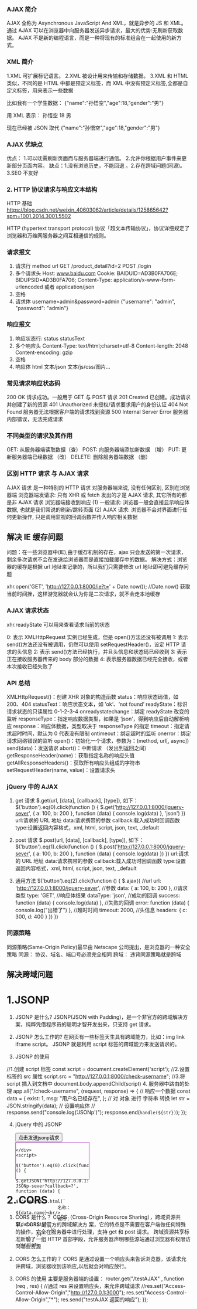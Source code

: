 ### AJAX 简介

AJAX 全称为 Asynchronous JavaScript And XML，就是异步的 JS 和 XML。
通过 AJAX 可以在浏览器中向服务器发送异步请求，最大的优势:无刷新获取数据。
AJAX 不是新的编程语言，而是一种将现有的标准组合在一起使用的新方式。

### XML 简介

1.XML 可扩展标记语言。
2.XML 被设计用来传输和存储数据。
3.XML 和 HTML 类似，不同的是 HTML 中都是预定义标签，而 XML 中没有预定义标签,全都是自定义标签，用来表示一些数据

比如我有一个学生数据：
{"name":"孙悟空","age":18,"gender":"男"}

用 XML 表示：
<student>
<name>孙悟空</name>
<age>18</age>
<gender>男</gender>
</student>

现在已经被 JSON 取代
{"name":"孙悟空","age":18,"gender":"男"}

### AJAX 优缺点

优点： 1.可以呒需刷新页面而与服务器端进行通信。 2.允许你根据用户事件来更新部分页面内容。
缺点：1.没有浏览历史，不能回退 。2.存在跨域问题(同源)。3.SEO 不友好

### 2. HTTP 协议请求与响应文本结构

HTTP 基础 https://blog.csdn.net/weixin_40603062/article/details/125865642?spm=1001.2014.3001.5502

HTTP (hypertext transport protocol) 协议「超文本传输协议」，协议详细规定了浏览器和万维网服务器之间互相通信的规则。

### 请求报文

1. 请求行
   method url
   GET /product_detail?id=2
   POST /login
2. 多个请求头
   Host: www.baidu.com
   Cookie: BAIDUID=AD3B0FA706E; BIDUPSID=AD3B0FA706;
   Content-Type: application/x-www-form-urlencoded 或者 application/json
3. 空格
4. 请求体
   username=admin&password=admin
   {"username": "admin", "password": "admin"}

### 响应报文

1. 响应状态行: status statusText
2. 多个响应头
   Content-Type: text/html;charset=utf-8
   Content-length: 2048
   Content-encoding: gzip
3. 空格
4. 响应体
   html 文本/json 文本/js/css/图片...

### 常见请求响应状态码

200 OK 请求成功。一般用于 GET 与 POST 请求
201 Created 已创建。成功请求并创建了新的资源
401 Unauthorized 未授权/请求要求用户的身份认证
404 Not Found 服务器无法根据客户端的请求找到资源
500 Internal Server Error 服务器内部错误，无法完成请求

### 不同类型的请求及其作用

GET: 从服务器端读取数据（查）
POST: 向服务器端添加新数据 （增）
PUT: 更新服务器端已经数据 （改）
DELETE: 删除服务器端数据 （删）

### 区别 HTTP 请求 与 AJAX 请求

AJAX 请求 是一种特别的 HTTP 请求
对服务器端来说, 没有任何区别, 区别在浏览器端
浏览器端发请求: 只有 XHR 或 fetch 发出的才是 AJAX 请求, 其它所有的都是非 AJAX 请求
浏览器端接收到响应
(1) 一般请求: 浏览器一般会直接显示响应体数据, 也就是我们常说的刷新/跳转页面
(2) AJAX 请求: 浏览器不会对界面进行任何更新操作, 只是调用监视的回调函数并传入响应相关数据

## 解决 IE 缓存问题

问题：在一些浏览器中(IE),由于缓存机制的存在，ajax 只会发送的第一次请求，剩余多次请求不会在发送给浏览器而是直接加载缓存中的数据。
解决方式：浏览器的缓存是根据 url 地址来记录的，所以我们只需要修改 url 地址即可避免缓存问题

xhr.open('GET', 'http://127.0.0.1:8000/ie?t=' + Date.now()); //Date.now() 获取当前时间挫，这样游览器就会认为你是二次请求，就不会走本地缓存

### AJAX 请求状态

xhr.readyState 可以用来查看请求当前的状态

0: 表示 XMLHttpRequest 实例已经生成，但是 open()方法还没有被调用
1: 表示 send()方法还没有被调用，仍然可以使用 setRequestHeader()，设定 HTTP 请求的头信息
2: 表示 send()方法已经执行，并且头信息和状态码已经收到
3: 表示正在接收服务器传来的 body 部分的数据
4: 表示服务器数据已经完全接收，或者本次接收已经失败了

### API 总结

XMLHttpRequest()：创建 XHR 对象的构造函数
status：响应状态码值，如 200、404
statusText：响应状态文本，如 ’ok‘、‘not found’
readyState：标识请求状态的只读属性 0-1-2-3-4
onreadystatechange：绑定 readyState 改变的监听
responseType：指定响应数据类型，如果是 ‘json’，得到响应后自动解析响应
response：响应体数据，类型取决于 responseType 的指定
timeout：指定请求超时时间，默认为 0 代表没有限制
ontimeout：绑定超时的监听
onerror：绑定请求网络错误的监听
open()：初始化一个请求，参数为：(method, url[, async])
send(data)：发送请求
abort()：中断请求 （发出到返回之间）
getResponseHeader(name)：获取指定名称的响应头值
getAllResponseHeaders()：获取所有响应头组成的字符串
setRequestHeader(name, value)：设置请求头

### jQuery 中的 AJAX

1. get 请求
   $.get(url, [data], [callback], [type]), 如下：
   $('button').eq(0).click(function () {
   $.get('http://127.0.0.1:8000/jquery-sever', { a: 100, b: 200 }, function (data) {
   console.log(data)
   }, 'json')
   })
   url:请求的 URL 地址
   data:请求携带的参数
   callback:载入成功时回调函数
   type:设置返回内容格式，xml, html, script, json, text, \_default

2. post 请求
   $.post(url, [data], [callback], [type]), 如下：
   $('button').eq(1).click(function () {
   $.post('http://127.0.0.1:8000/jquery-sever', { a: 100, b: 200 }, function (data) {
   console.log(data)
   })
   })
   url:请求的 URL 地址
   data:请求携带的参数
   callback:载入成功时回调函数
   type:设置返回内容格式，xml, html, script, json, text, \_default

3. 通用方法
   $('button').eq(2).click(function () {
   $.ajax({
   //url
   url: 'http://127.0.0.1:8000/jquery-sever',
   //参数
   data: { a: 100, b: 200 },
   //请求类型
   type: 'GET',
   //响应体结果
   dataType: 'json',
   //成功的回调
   success: function (data) {
   console.log(data)
   },
   //失败的回调
   error: function (data) {
   console.log("出错了")
   },
   //超时时间
   timeout: 2000,
   //头信息
   headers: {
   c: 300,
   d: 400
   }
   })
   })

### 同源策略

同源策略(Same-Origin Policy)最早由 Netscape 公司提出，是浏览器的一种安全策略
同源： 协议、域名、端口号必须完全相同
跨域： 违背同源策略就是跨域

## 解决跨域问题

# 1.JSONP

1. JSONP 是什么?
   JSONP(JSON with Padding)，是一个非官方的跨域解决方案，纯粹凭借程序员的聪明才智开发出来，只支持 get 请求。

2. JSONP 怎么工作的?
   在网页有一些标签天生具有跨域能力，比如：img link iframe script。
   JSONP 就是利用 script 标签的跨域能力来发送请求的。

3) JSONP 的使用

//1.创建 script 标签
const script = document.createElement('script');
//2.设置标签的 src 属性
script.src = "http://127.0.0.1:8000/check-username";
//3.将 script 插入到文档中
document.body.appendChild(script) 4. 服务器中路由的处理
app.all("/check-username", (request, response) => {
// 响应一个数据
const data = {
exist: 1,
msg: "用户名已经存在",
};
// 对 对象 进行 字符串 转换
let str = JSON.stringify(data);
// 设置响应体
// response.send("console.log('JSONp')");
response.end(`handle(${str})`);
});

4.  jQuery 中的 JSONP
    <!DOCTYPE html>
       <html lang="en">
    <head>
        <meta charset="UTF-8">
        <meta http-equiv="X-UA-Compatible" content="IE=edge">
        <meta name="viewport" content="width=device-width, initial-scale=1.0">
        <title>jQuery 发送JSONp</title>
        <style>
            #result {
                width: 200px;
                height: 100px;
                border: solid 1px #90b;
            }
        </style>
        <script src="https://cdn.bootcdn.net/ajax/libs/jquery/3.6.0/jquery.js"></script>
    </head>
    <body>
        <!-- <h1>JSONP</h1> -->
        <button>点击发送jsonp请求</button>
        <div id="result">

        </div>
        <script>
            $('button').eq(0).click(function () {
                $.getJSON('http://127.0.0.1:8000/jQuery-JSONp-sever?callback=?', function (data) {
                    $('#result').html(`
                        名称：${data.name}<br/>
                        城市：${data.city}
                    `);
                })
            });
        </script>

    </body>
    </html>

# 2. CORS

1. CORS 是什么？
   CORS（Cross-Origin Resource Sharing），跨域资源共享。CORS 是官方的跨域解决方
   案，它的特点是不需要在客户端做任何特殊的操作，完全在服务器中进行处理，支持 get 和 post 请求。
   跨域资源共享标准新增了一组 HTTP 首部字段，允许服务器声明哪些源站通过浏览器有权限访问哪些资源

2. CORS 怎么工作的？
   CORS 是通过设置一个响应头来告诉浏览器，该请求允许跨域，浏览器收到该响应,以后就会对响应放行。

3. CORS 的使用
   主要是服务器端的设置：
   router.get("/testAJAX" , function (req , res) {
   //通过 res 来设置响应头，来允许跨域请求
   //res.set("Access-Control-Allow-Origin","http://127.0.0.1:3000");
   res.set("Access-Control-Allow-Origin","\*");
   res.send("testAJAX 返回的响应");
   });

